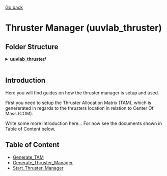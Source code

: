 [Go back](../../README.md)

# Thruster Manager (uuvlab_thruster)

## Folder Structure
<details close><summary><b>uuvlab_thruster/</b></summary>

* <details close><summary>config/</summary>

  * <details close><summary>bluerov2/</summary>
    
    * TAM.yaml
    * thruster_manager.yaml
    * thruster_placement.yaml
    
    </details>
  * <details close><summary>bluerov2_heavy/</summary>

    * TAM.yaml
    * thruster_manager.yaml
    * thruster_placement.yaml

    </details>
  </details>

* <details close><summary>doc/</summary>

  * [Generate_TAM.md](doc/Generate_TAM.md)
  * [Generate_Thruster_Manager](doc/Generate_Thruster_Manager.md)
  * [Start_thruster_manager](doc/Start_thruster_manager.md)

  </details>

* <details close><summary>launch/</summary>

  * generate_TAM.launch
  * start_thruster_manager.launch

  </details>

* <details close><summary>msg/</summary>

  * ThrusterCmd.msg

  </details>

* <details close><summary>scripts/</summary>

  * generate_TAM.py
  * pwm_viewer.py

  </details>

* <details close><summary>src/</summary>

  * uuvlab_thruster_node.cpp

  </details>

* CMakelists.txt
* package.xml
* README.md
* thruster_manager_generator.m (MatLab file)

</details>

<br>

## Introduction
Here you will find guides on how the thruster manager is setup and used.

First you need to setup the Thruster Allocation Matrix (TAM), which is genererated in regards to the thrusters location in relation to Center Of Mass (COM).

Write some more introduction here... For now see the documents shown in Table of Content below.

## Table of Content
* [Generate_TAM](doc/Generate_TAM.md)
* [Generate_Thruster_Manager](doc/Generate_Thruster_Manager.md)
* [Start_Thruster_Manager](doc/Start_Thruster_Manager.md)